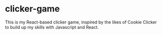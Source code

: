 # clicker-game
This is my React-based clicker game, inspired by the likes of Cookie Clicker to build up my skills with Javascript and React.
